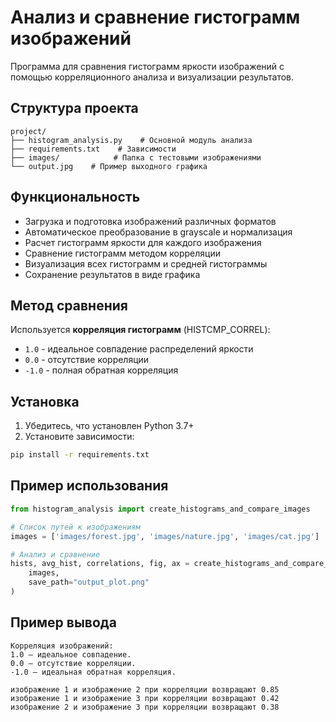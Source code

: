 # Анализ и сравнение гистограмм изображений

Программа для сравнения гистограмм яркости изображений с помощью корреляционного анализа и визуализации результатов.

## Структура проекта
```
project/
├── histogram_analysis.py    # Основной модуль анализа
├── requirements.txt    # Зависимости
├── images/            # Папка с тестовыми изображениями
└── output.jpg    # Пример выходного графика
```

## Функциональность

- Загрузка и подготовка изображений различных форматов
- Автоматическое преобразование в grayscale и нормализация
- Расчет гистограмм яркости для каждого изображения
- Сравнение гистограмм методом корреляции
- Визуализация всех гистограмм и средней гистограммы
- Сохранение результатов в виде графика

## Метод сравнения

Используется **корреляция гистограмм** (HISTCMP_CORREL):
- `1.0` - идеальное совпадение распределений яркости
- `0.0` - отсутствие корреляции  
- `-1.0` - полная обратная корреляция

## Установка

1. Убедитесь, что установлен Python 3.7+
2. Установите зависимости:
```bash
pip install -r requirements.txt
```

## Пример использования

```python
from histogram_analysis import create_histograms_and_compare_images

# Список путей к изображениям
images = ['images/forest.jpg', 'images/nature.jpg', 'images/cat.jpg']

# Анализ и сравнение
hists, avg_hist, correlations, fig, ax = create_histograms_and_compare_images(
    images, 
    save_path="output_plot.png"
)
```

## Пример вывода
```
Корреляция изображений:
1.0 — идеальное совпадение.
0.0 — отсутствие корреляции.
-1.0 — идеальная обратная корреляция.

изображение 1 и изображение 2 при корреляции возвращают 0.85
изображение 1 и изображение 3 при корреляции возвращают 0.42
изображение 2 и изображение 3 при корреляции возвращают 0.38
```
